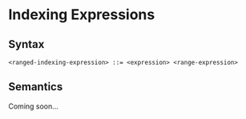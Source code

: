 # Indexing Expressions

## Syntax

```
<ranged-indexing-expression> ::= <expression> <range-expression>
```

## Semantics

Coming soon...
